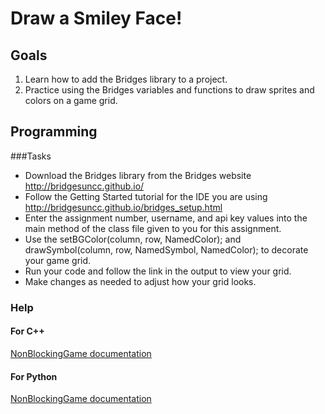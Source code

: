 Draw a Smiley Face!
==================

Goals
-----

1. Learn how to add the Bridges library to a project.
2. Practice using the Bridges variables and functions to draw sprites and colors on a game grid.

Programming
-----------

###Tasks

- Download the Bridges library from the Bridges website http://bridgesuncc.github.io/
- Follow the Getting Started tutorial for the IDE you are using http://bridgesuncc.github.io/bridges_setup.html
- Enter the assignment number, username, and api key values into the main method of the class file given to you for this assignment.
- Use the setBGColor(column, row, NamedColor); and drawSymbol(column, row, NamedSymbol, NamedColor); to decorate your game grid.
- Run your code and follow the link in the output to view your grid.
- Make changes as needed to adjust how your grid looks.

### Help
#### For C++
[NonBlockingGame documentation](http://bridgesuncc.github.io/doc/cxx-api/current/html/classbridges_1_1game_1_1_non_blocking_game.html)
#### For Python
[NonBlockingGame documentation](http://bridgesuncc.github.io/doc/python-api/current/html/classbridges_1_1non__blocking__game_1_1_non_blocking_game.html)